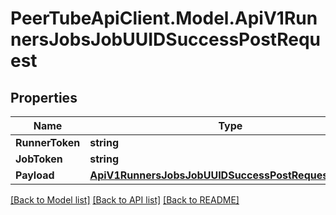 # PeerTubeApiClient.Model.ApiV1RunnersJobsJobUUIDSuccessPostRequest

## Properties

Name | Type | Description | Notes
------------ | ------------- | ------------- | -------------
**RunnerToken** | **string** |  | 
**JobToken** | **string** |  | 
**Payload** | [**ApiV1RunnersJobsJobUUIDSuccessPostRequestPayload**](ApiV1RunnersJobsJobUUIDSuccessPostRequestPayload.md) |  | 

[[Back to Model list]](../README.md#documentation-for-models) [[Back to API list]](../README.md#documentation-for-api-endpoints) [[Back to README]](../README.md)

